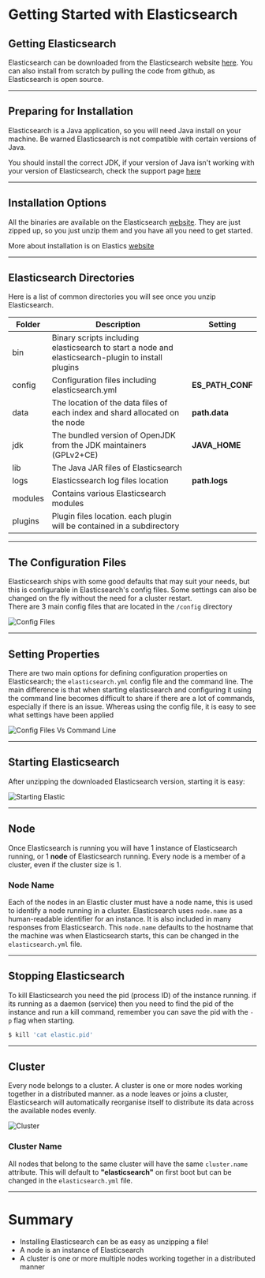 # Getting Started with Elasticsearch

## Getting Elasticsearch

Elasticsearch can be downloaded from the Elasticsearch website [here](https://www.elastic.co/start). You can also install from scratch by pulling the code from github, as Elasticsearch is open source.
***

## Preparing for Installation

Elasticsearch is a Java application, so you will need Java install on your machine. Be warned Elasticsearch is not compatible with certain versions of Java.

You should install the correct JDK, if your version of Java isn't working with your version of Elasticsearch, check the support page [here](https://www.elastic.co/support/matrix#matrix_jvm) 
***

## Installation Options

All the binaries are available on the Elasticsearch [website](https://www.elastic.co/downloads/). They are just zipped up, so you just unzip them and you have all you need to get started.

More about installation is on Elastics [website](https://www.elastic.co/guide/en/elasticsearch/reference/current/getting-started-install.html)
***

## Elasticsearch Directories

Here is a list of common directories you will see once you unzip Elasticsearch.

| Folder | Description | Setting
| ----------- | ----------- | ----------- |
| bin | Binary scripts including elasticsearch to start a node and elasticsearch-plugin to install plugins	 |
| config | Configuration files including elasticsearch.yml | **ES_PATH_CONF** |
| data | The location of the data files of each index and shard allocated on the node	 | **path.data** |
| jdk | The bundled version of OpenJDK from the JDK maintainers (GPLv2+CE) | **JAVA_HOME** |
| lib | The Java  JAR files of Elasticsearch |
| logs | Elasticssearch log files location | **path.logs** |
| modules | Contains various Elasticsearch modules |
| plugins | Plugin files location. each plugin will be contained in a subdirectory |
***

## The Configuration Files

Elasticsearch ships with some good defaults that may suit your needs, but this is configurable in Elasticsearch's config files. Some settings can also be changed on the fly without the need for a cluster restart.\
There are 3 main config files that are located in the `/config` directory

![Config Files](./assets/configFiles.png)
***

## Setting Properties

There are two main options for defining configuration properties on Elasticsearch; the `elasticsearch.yml` config file and the command line. The main difference is that when starting elasticsearch and configuring it using the command line becomes difficult to share if there are a lot of commands, especially if there is an issue. Whereas using the config file, it is easy to see what settings have been applied

![Config Files Vs Command Line](./assets/cmdLineVConfig.png)
***

## Starting Elasticsearch

After unzipping the downloaded Elasticsearch version, starting it is easy:

![Starting Elastic](./assets/starting.png)
***

## Node

Once Elasticsearch is running you will have 1 instance of Elasticsearch running, or 1 **node** of Elasticsearch running. Every node is a member of a cluster, even if the cluster size is 1. 

### Node Name

Each of the nodes in an Elastic cluster must have a node name, this is used to identify a node running in a cluster. Elasticsearch uses `node.name` as a human-readable identifier for an instance. It is also included in many responses from Elasticsearch. This `node.name` defaults to the hostname that the machine was when Elasticsearch starts, this can be changed in the `elasticsearch.yml` file.
***

## Stopping Elasticsearch

To kill Elasticsearch you need the pid (process ID) of the instance running. if its running as a daemon (service) then you need to find the pid of the instance and run a kill command, remember you can save the pid with the `-p` flag when starting.

``` bash
$ kill 'cat elastic.pid'
```
***

## Cluster

Every node belongs to a cluster. A cluster is one or more nodes working together in a distributed manner. as a node leaves or joins a cluster, Elasticsearch will automatically reorganise itself to distribute its data across the available nodes evenly.

![Cluster](./assets/cluster.png)

### Cluster Name

All nodes that belong to the same cluster will have the same `cluster.name` attribute. This will default to **"elasticsearch"** on first boot but can be changed in the `elasticsearch.yml` file.
***

# Summary

* Installing Elasticsearch can be as easy as unzipping a file!
* A node is an instance of Elasticsearch
* A cluster is one or more multiple nodes working together in a distributed manner